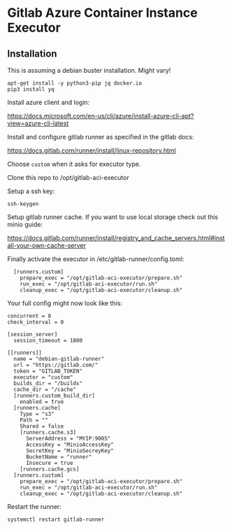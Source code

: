 # Gitlab Azure Container Instance Executor

## Installation

This is assuming a debian buster installation. Might vary!

```
apt-get install -y python3-pip jq docker.io
pip3 install yq
```

Install azure client and login:

https://docs.microsoft.com/en-us/cli/azure/install-azure-cli-apt?view=azure-cli-latest

Install and configure gitlab runner as specified in the gitlab docs:

https://docs.gitlab.com/runner/install/linux-repository.html

Choose `custom` when it asks for executor type.

Clone this repo to /opt/gitlab-aci-executor

Setup a ssh key:

```
ssh-keygen
```

Setup gitlab runner cache. If you want to use local storage check out this minio guide:

https://docs.gitlab.com/runner/install/registry_and_cache_servers.html#install-your-own-cache-server

Finally activate the executor in /etc/gitlab-runner/config.toml:

```
  [runners.custom]
    prepare_exec = "/opt/gitlab-aci-executor/prepare.sh"
    run_exec = "/opt/gitlab-aci-executor/run.sh"
    cleanup_exec = "/opt/gitlab-aci-executor/cleanup.sh"
```

Your full config might now look like this:

```
concurrent = 8
check_interval = 0

[session_server]
  session_timeout = 1800

[[runners]]
  name = "debian-gitlab-runner"
  url = "https://gitlab.com/"
  token = "GITLAB_TOKEN"
  executor = "custom"
  builds_dir = "/builds"
  cache_dir = "/cache"
  [runners.custom_build_dir]
    enabled = true
  [runners.cache]
    Type = "s3"
    Path = ""
    Shared = false
    [runners.cache.s3]
      ServerAddress = "MYIP:9005"
      AccessKey = "MinioAccessKey"
      SecretKey = "MinioSecreyKey"
      BucketName = "runner"
      Insecure = true
    [runners.cache.gcs]
  [runners.custom]
    prepare_exec = "/opt/gitlab-aci-executor/prepare.sh"
    run_exec = "/opt/gitlab-aci-executor/run.sh"
    cleanup_exec = "/opt/gitlab-aci-executor/cleanup.sh"
```

Restart the runner:

```
systemctl restart gitlab-runner
```
